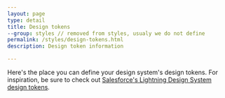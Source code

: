 ```yaml
---
layout: page
type: detail
title: Design tokens
--group: styles // removed from styles, usualy we do not define 
permalink: /styles/design-tokens.html
description: Design token information

---
```


Here's the place you can define your design system's design tokens. For inspiration, be sure to check out [Salesforce's Lightning Design System design tokens](https://www.lightningdesignsystem.com/design-tokens/).
